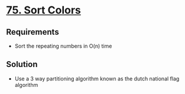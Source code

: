 # [75. Sort Colors](https://leetcode.com/problems/sort-colors/)

## Requirements

- Sort the repeating numbers in O(n) time

## Solution

- Use a 3 way partitioning algorithm known as the dutch national flag algorithm
